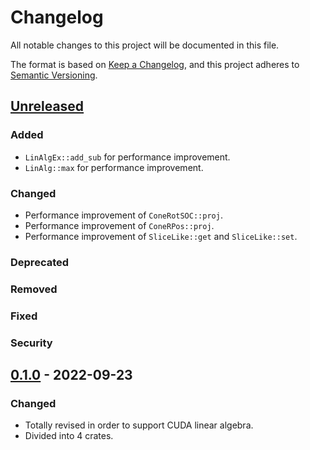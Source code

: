 # Changelog

All notable changes to this project will be documented in this file.

The format is based on [Keep a Changelog](https://keepachangelog.com/en/1.0.0/),
and this project adheres to [Semantic Versioning](https://semver.org/spec/v2.0.0.html).

## [Unreleased]
### Added
- `LinAlgEx::add_sub` for performance improvement.
- `LinAlg::max` for performance improvement.
### Changed
- Performance improvement of `ConeRotSOC::proj`.
- Performance improvement of `ConeRPos::proj`.
- Performance improvement of `SliceLike::get` and `SliceLike::set`.
### Deprecated
### Removed
### Fixed
### Security

## [0.1.0] - 2022-09-23
### Changed
- Totally revised in order to support CUDA linear algebra.
- Divided into 4 crates.


[unreleased]: https://github.com/convexbrain/Totsu/compare/totsu_core_v0.1.0...HEAD
[0.1.0]: https://github.com/convexbrain/Totsu/releases/tag/totsu_core_v0.1.0
